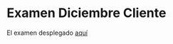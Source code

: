 # Examen Diciembre Cliente

El examen desplegado [aquí](https://chaanchess.github.io/Examen-Diciembre-Cliente/)
